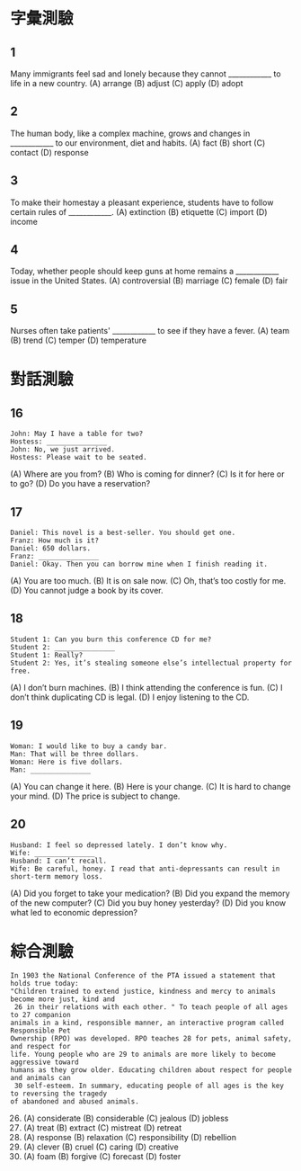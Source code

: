 # 字彙測驗
## 1
Many immigrants feel sad and lonely because they cannot ____________ to life in a new country.
(A) arrange (B) adjust (C) apply (D) adopt

## 2
The human body, like a complex machine, grows and changes in ____________ to our
environment, diet and habits.
(A) fact (B) short (C) contact (D) response
## 3
To make their homestay a pleasant experience, students have to follow certain rules
of ____________.
(A) extinction (B) etiquette (C) import (D) income
## 4
Today, whether people should keep guns at home remains a ____________ issue in
the United States.
(A) controversial (B) marriage (C) female (D) fair
## 5
Nurses often take patients' ____________ to see if they have a fever.
(A) team (B) trend (C) temper (D) temperature

# 對話測驗
## 16
```
John: May I have a table for two?
Hostess: _______________
John: No, we just arrived.
Hostess: Please wait to be seated.
```
(A) Where are you from? (B) Who is coming for dinner?
(C) Is it for here or to go? (D) Do you have a reservation?

## 17
```
Daniel: This novel is a best-seller. You should get one.
Franz: How much is it?
Daniel: 650 dollars.
Franz: _______________
Daniel: Okay. Then you can borrow mine when I finish reading it.
```
(A) You are too much. (B) It is on sale now.
(C) Oh, that’s too costly for me. (D) You cannot judge a book by its cover.

## 18
```
Student 1: Can you burn this conference CD for me?
Student 2: _______________
Student 1: Really?
Student 2: Yes, it’s stealing someone else’s intellectual property for free.
```
(A) I don’t burn machines.
(B) I think attending the conference is fun.
(C) I don’t think duplicating CD is legal.
(D) I enjoy listening to the CD.

## 19
```
Woman: I would like to buy a candy bar.
Man: That will be three dollars.
Woman: Here is five dollars.
Man: _______________
```
(A) You can change it here. (B) Here is your change.
(C) It is hard to change your mind. (D) The price is subject to change.

## 20
```
Husband: I feel so depressed lately. I don’t know why.
Wife: _______________
Husband: I can’t recall.
Wife: Be careful, honey. I read that anti-depressants can result in short-term memory loss.
```
(A) Did you forget to take your medication?
(B) Did you expand the memory of the new computer?
(C) Did you buy honey yesterday?
(D) Did you know what led to economic depression?

# 綜合測驗
```
In 1903 the National Conference of the PTA issued a statement that holds true today:
"Children trained to extend justice, kindness and mercy to animals become more just, kind and
 26 in their relations with each other. " To teach people of all ages to 27 companion
animals in a kind, responsible manner, an interactive program called Responsible Pet
Ownership (RPO) was developed. RPO teaches 28 for pets, animal safety, and respect for
life. Young people who are 29 to animals are more likely to become aggressive toward
humans as they grow older. Educating children about respect for people and animals can
 30 self-esteem. In summary, educating people of all ages is the key to reversing the tragedy
of abandoned and abused animals.
```
26. (A) considerate (B) considerable (C) jealous (D) jobless
27. (A) treat (B) extract (C) mistreat (D) retreat
28. (A) response (B) relaxation (C) responsibility (D) rebellion
29. (A) clever (B) cruel (C) caring (D) creative
30. (A) foam (B) forgive (C) forecast (D) foster